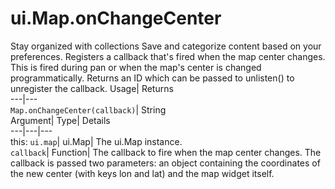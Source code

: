 
#  ui.Map.onChangeCenter 
Stay organized with collections  Save and categorize content based on your preferences. 
Registers a callback that's fired when the map center changes. This is fired during pan or when the map's center is changed programmatically. 
Returns an ID which can be passed to unlisten() to unregister the callback.
Usage| Returns  
---|---  
`Map.onChangeCenter(callback)`| String  
Argument| Type| Details  
---|---|---  
this: `ui.map`| ui.Map| The ui.Map instance.  
`callback`| Function| The callback to fire when the map center changes. The callback is passed two parameters: an object containing the coordinates of the new center (with keys lon and lat) and the map widget itself.  
